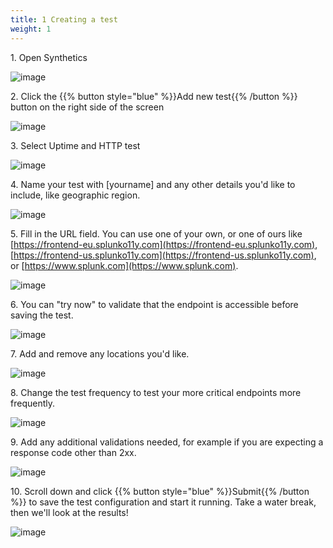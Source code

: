 ```yaml
---
title: 1 Creating a test
weight: 1
---
```


1\. Open Synthetics

![image](https://ajeuwbhvhr.cloudimg.io/colony-recorder.s3.amazonaws.com/files/2024-02-01/339ff6a1-1d8d-4f65-8127-b0b04dd853c2/user_cropped_screenshot.jpeg?tl_px=0,0&br_px=1047,610&force_format=png&width=1120.0&wat=1&wat_opacity=0.7&wat_gravity=northwest&wat_url=https://colony-recorder.s3.us-west-1.amazonaws.com/images/watermarks/FB923C_standard.png&wat_pad=23,256)

2\. Click the {{% button style="blue" %}}Add new test{{% /button %}} button on the right side of the screen

![image](https://ajeuwbhvhr.cloudimg.io/colony-recorder.s3.amazonaws.com/files/2024-02-01/6fd92b3e-e91a-492c-af7e-84f17571e6af/ascreenshot.jpeg?tl_px=1160,387&br_px=2880,1348&force_format=png&width=1120.0&wat=1&wat_opacity=0.7&wat_gravity=northwest&wat_url=https://colony-recorder.s3.us-west-1.amazonaws.com/images/watermarks/FB923C_standard.png&wat_pad=857,276)

3\. Select Uptime and HTTP test

![image](https://ajeuwbhvhr.cloudimg.io/colony-recorder.s3.amazonaws.com/files/2024-02-01/1457c466-904f-4801-b06a-0062a3ea321a/ascreenshot.jpeg?tl_px=1160,671&br_px=2880,1632&force_format=png&width=1120.0&wat=1&wat_opacity=0.7&wat_gravity=northwest&wat_url=https://colony-recorder.s3.us-west-1.amazonaws.com/images/watermarks/FB923C_standard.png&wat_pad=632,276)

4\. Name your test with \[yourname\] and any other details you'd like to include, like geographic region.

![image](https://ajeuwbhvhr.cloudimg.io/colony-recorder.s3.amazonaws.com/files/2024-02-01/bc5b4245-b4b1-4cd1-baa1-88875961db18/ascreenshot.jpeg?tl_px=101,119&br_px=1820,1080&force_format=png&width=1120.0&wat=1&wat_opacity=0.7&wat_gravity=northwest&wat_url=https://colony-recorder.s3.us-west-1.amazonaws.com/images/watermarks/FB923C_standard.png&wat_pad=524,277)

5\. Fill in the URL field. You can use one of your own, or one of ours like [https://frontend-eu.splunko11y.com](https://frontend-eu.splunko11y.com), [https://frontend-us.splunko11y.com](https://frontend-us.splunko11y.com), or [https://www.splunk.com](https://www.splunk.com).

![image](https://ajeuwbhvhr.cloudimg.io/colony-recorder.s3.amazonaws.com/files/2024-02-01/e7aaccb3-1c1a-4db3-9918-ceed2d4c50d0/ascreenshot.jpeg?tl_px=22,421&br_px=1741,1382&force_format=png&width=1120.0&wat=1&wat_opacity=0.7&wat_gravity=northwest&wat_url=https://colony-recorder.s3.us-west-1.amazonaws.com/images/watermarks/FB923C_standard.png&wat_pad=524,277)

6\. You can "try now" to validate that the endpoint is accessible before saving the test.

![image](https://ajeuwbhvhr.cloudimg.io/colony-recorder.s3.amazonaws.com/files/2024-02-01/4168460c-aa9e-4c47-b856-eab08ff0425d/ascreenshot.jpeg?tl_px=0,521&br_px=1719,1482&force_format=png&width=1120.0&wat=1&wat_opacity=0.7&wat_gravity=northwest&wat_url=https://colony-recorder.s3.us-west-1.amazonaws.com/images/watermarks/FB923C_standard.png&wat_pad=452,277)

7\. Add and remove any locations you'd like.

![image](https://ajeuwbhvhr.cloudimg.io/colony-recorder.s3.amazonaws.com/files/2024-02-01/74e0492f-13a5-4a93-9f3c-f1f311d3dd8a/ascreenshot.jpeg?tl_px=0,560&br_px=1719,1521&force_format=png&width=1120.0&wat=1&wat_opacity=0.7&wat_gravity=northwest&wat_url=https://colony-recorder.s3.us-west-1.amazonaws.com/images/watermarks/FB923C_standard.png&wat_pad=385,277)

8\. Change the test frequency to test your more critical endpoints more frequently.

![image](https://ajeuwbhvhr.cloudimg.io/colony-recorder.s3.amazonaws.com/files/2024-02-01/1307df14-9c74-437d-87a7-6194b265d772/ascreenshot.jpeg?tl_px=0,0&br_px=1719,961&force_format=png&width=1120.0&wat=1&wat_opacity=0.7&wat_gravity=northwest&wat_url=https://colony-recorder.s3.us-west-1.amazonaws.com/images/watermarks/FB923C_standard.png&wat_pad=448,187)

9\. Add any additional validations needed, for example if you are expecting a response code other than 2xx.

![image](https://ajeuwbhvhr.cloudimg.io/colony-recorder.s3.amazonaws.com/files/2024-02-01/b60fbd9f-cf2e-4a18-8253-0810a9cbf9c0/ascreenshot.jpeg?tl_px=0,330&br_px=1719,1291&force_format=png&width=1120.0&wat=1&wat_opacity=0.7&wat_gravity=northwest&wat_url=https://colony-recorder.s3.us-west-1.amazonaws.com/images/watermarks/FB923C_standard.png&wat_pad=267,276)

10\. Scroll down and click {{% button style="blue" %}}Submit{{% /button %}} to save the test configuration and start it running. Take a water break, then we'll look at the results!

![image](https://ajeuwbhvhr.cloudimg.io/colony-recorder.s3.amazonaws.com/files/2024-02-01/404871c6-55cd-40e0-83a2-a9a12dd183ce/ascreenshot.jpeg?tl_px=0,838&br_px=1719,1799&force_format=png&width=1120.0&wat=1&wat_opacity=0.7&wat_gravity=northwest&wat_url=https://colony-recorder.s3.us-west-1.amazonaws.com/images/watermarks/FB923C_standard.png&wat_pad=134,553)
